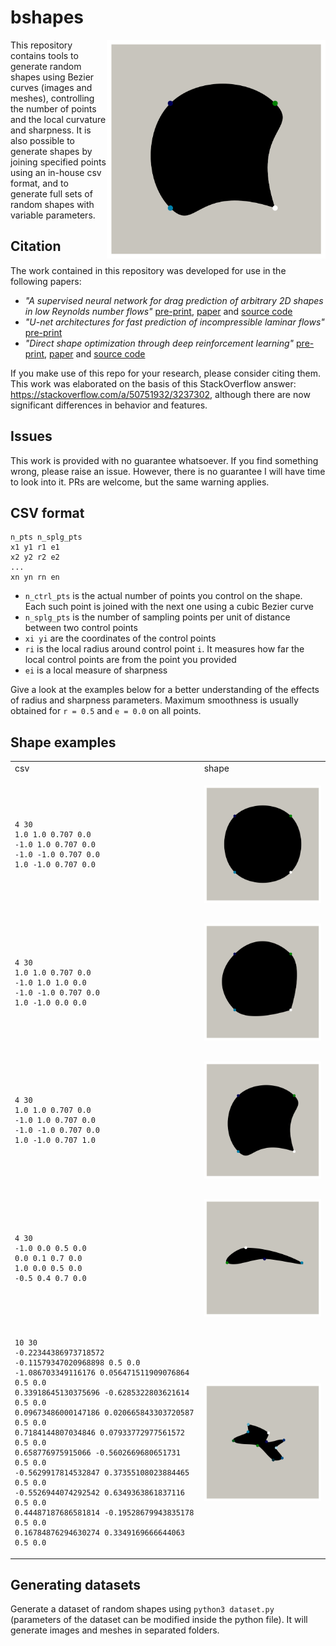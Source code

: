 # bshapes

<p align="center">
  <img align="right" width="350" alt="logo" src="csv/palm.png">
</p>

This repository contains tools to generate random shapes using Bezier curves (images and meshes), controlling the number of points and the local curvature and sharpness. It is also possible to generate shapes by joining specified points using an in-house csv format, and to generate full sets of random shapes with variable parameters.

## Citation

The work contained in this repository was developed for use in the following papers:

- *"A supervised neural network for drag prediction of arbitrary 2D shapes in low Reynolds number flows"* <a href="https://arxiv.org/abs/1907.05090">pre-print</a>,  <a href="https://www.sciencedirect.com/science/article/abs/pii/S0045793020302164">paper</a> and <a href="https://github.com/jviquerat/cnn_drag_prediction">source code</a>
- *"U-net architectures for fast prediction of incompressible laminar flows"* <a href="https://arxiv.org/abs/1910.13532">pre-print</a>
- *"Direct shape optimization through deep reinforcement learning"* <a href="https://arxiv.org/abs/1908.09885">pre-print</a>, <a href="https://www.sciencedirect.com/science/article/pii/S0021999120308548">paper</a> and <a href="https://github.com/jviquerat/drl_shape_optimization">source code</a>

If you make use of this repo for your research, please consider citing them. This work was elaborated on the basis of this StackOverflow answer: https://stackoverflow.com/a/50751932/3237302, although there are now significant differences in behavior and features.

## Issues

This work is provided with no guarantee whatsoever.
If you find something wrong, please raise an issue. However, there is no guarantee I will have time to look into it.
PRs are welcome, but the same warning applies.

## CSV format

```
n_pts n_splg_pts
x1 y1 r1 e1
x2 y2 r2 e2
...
xn yn rn en
```

- ```n_ctrl_pts``` is the actual number of points you control on the shape. Each such point is joined with the next one using a cubic Bezier curve
- ```n_splg_pts``` is the number of sampling points per unit of distance between two control points
- ```xi yi``` are the coordinates of the control points
- ```ri``` is the local radius around control point ```i```. It measures how far the local control points are from the point you provided
- ```ei``` is a local measure of sharpness

Give a look at the examples below for a better understanding of the effects of radius and sharpness parameters. Maximum smoothness is usually obtained for ```r = 0.5``` and ```e = 0.0``` on all points.

## Shape examples

<table>
<tr>
<td> csv </td> <td> shape </td>
</tr>
<tr>
<td>

```
4 30
1.0 1.0 0.707 0.0
-1.0 1.0 0.707 0.0
-1.0 -1.0 0.707 0.0
1.0 -1.0 0.707 0.0
```
</td>
<td> <p align="center"> <img align="center" width="250" src="csv/cylinder.png"> </p>
</td>
</tr>
<tr>
<td>

```
4 30
1.0 1.0 0.707 0.0
-1.0 1.0 1.0 0.0
-1.0 -1.0 0.707 0.0
1.0 -1.0 0.0 0.0
```
</td>
<td> <p align="center"> <img align="center" width="250" src="csv/pointy.png"> </p>
</td>
</tr>
<tr>
<td>

```
4 30
1.0 1.0 0.707 0.0
-1.0 1.0 0.707 0.0
-1.0 -1.0 0.707 0.0
1.0 -1.0 0.707 1.0
```
</td>
<td> <p align="center"> <img align="center" width="250" src="csv/palm.png"> </p>
</td>
</tr>
<tr>
<td>

```
4 30
-1.0 0.0 0.5 0.0
0.0 0.1 0.7 0.0
1.0 0.0 0.5 0.0
-0.5 0.4 0.7 0.0
```
</td>
<td> <p align="center"> <img align="center" width="250" src="csv/naca.png"> </p>
</td>
</tr>
<tr>
<td>

```
10 30
-0.22344386973718572 -0.11579347020968898 0.5 0.0
-1.086703349116176 0.056471511909076864 0.5 0.0
0.33918645130375696 -0.6285322803621614 0.5 0.0
0.09673486000147186 0.020665843303720587 0.5 0.0
0.7184144807034846 0.07933772977561572 0.5 0.0
0.658776975915066 -0.5602669680651731 0.5 0.0
-0.5629917814532847 0.37355108023884465 0.5 0.0
-0.5526944074292542 0.6349363861837116 0.5 0.0
0.44487187686581814 -0.19528679943835178 0.5 0.0
0.16784876294630274 0.3349169666644063 0.5 0.0
```
</td>
<td> <p align="center"> <img align="center" width="250" src="csv/random.png"> </p>
</td>
</tr>
</table>

## Generating datasets

Generate a dataset of random shapes using ```python3 dataset.py``` (parameters of the dataset can be modified inside the python file). It will generate images and meshes in separated folders.
